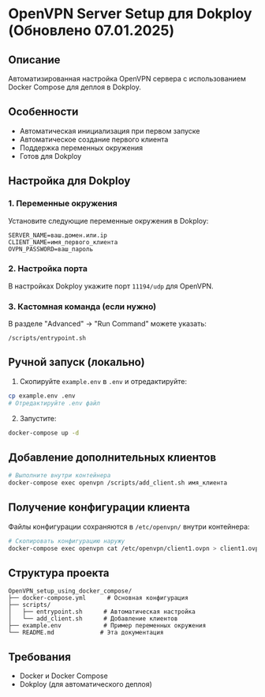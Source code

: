 # OpenVPN Server Setup для Dokploy (Обновлено 07.01.2025)

## Описание
Автоматизированная настройка OpenVPN сервера с использованием Docker Compose для деплоя в Dokploy.

## Особенности
- Автоматическая инициализация при первом запуске
- Автоматическое создание первого клиента
- Поддержка переменных окружения
- Готов для Dokploy

## Настройка для Dokploy

### 1. Переменные окружения
Установите следующие переменные окружения в Dokploy:

```
SERVER_NAME=ваш.домен.или.ip
CLIENT_NAME=имя_первого_клиента
OVPN_PASSWORD=ваш_пароль
```

### 2. Настройка порта
В настройках Dokploy укажите порт `11194/udp` для OpenVPN.

### 3. Кастомная команда (если нужно)
В разделе "Advanced" -> "Run Command" можете указать:
```
/scripts/entrypoint.sh
```

## Ручной запуск (локально)

1. Скопируйте `example.env` в `.env` и отредактируйте:
```bash
cp example.env .env
# Отредактируйте .env файл
```

2. Запустите:
```bash
docker-compose up -d
```

## Добавление дополнительных клиентов

```bash
# Выполните внутри контейнера
docker-compose exec openvpn /scripts/add_client.sh имя_клиента
```

## Получение конфигурации клиента

Файлы конфигурации сохраняются в `/etc/openvpn/` внутри контейнера:
```bash
# Скопировать конфигурацию наружу
docker-compose exec openvpn cat /etc/openvpn/client1.ovpn > client1.ovpn
```

## Структура проекта
```
OpenVPN_setup_using_docker_compose/
├── docker-compose.yml      # Основная конфигурация
├── scripts/
│   ├── entrypoint.sh      # Автоматическая настройка
│   └── add_client.sh      # Добавление клиентов
├── example.env            # Пример переменных окружения
└── README.md             # Эта документация
```

## Требования
- Docker и Docker Compose
- Dokploy (для автоматического деплоя)
